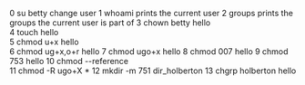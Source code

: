 0 su betty            change user 
1 whoami              prints the current user
2 groups              prints the groups the current user is part of
3 chown betty hello   
4 touch hello          
5 chmod u+x hello     
6 chmod ug+x,o+r hello
7 chmod ugo+x hello 
8 chmod 007 hello
9 chmod 753 hello
10 chmod --reference  
11 chmod -R ugo+X *
12 mkdir -m 751 dir_holberton
13 chgrp holberton hello